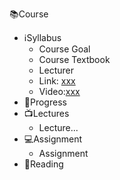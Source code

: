 📚Course
- ℹSyllabus
	- Course Goal
	- Course Textbook
	- Lecturer
	- Link: [xxx](https://)
	- Video:[xxx](https://)
- 🏁Progress
- 📺Lectures
	- Lecture...
- 💻Assignment
	- Assignment
- 📖Reading
